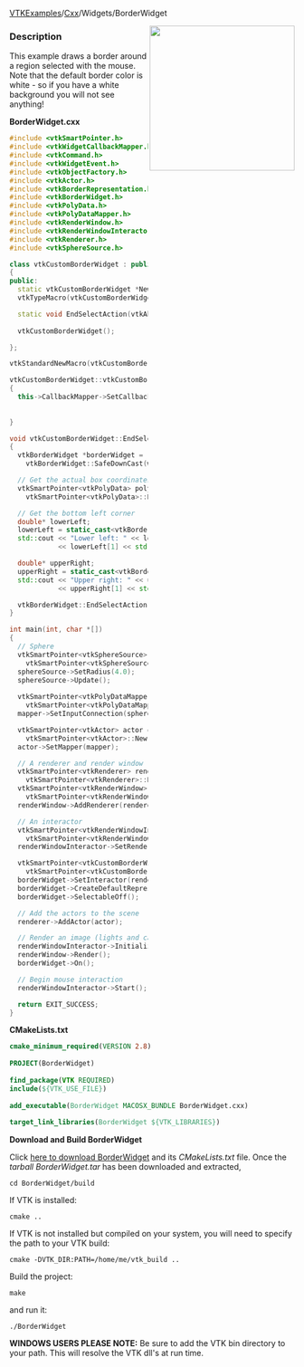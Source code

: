 [VTKExamples](/index/)/[Cxx](/Cxx)/Widgets/BorderWidget

<img align="right" src="https://github.com/lorensen/VTKExamples/blob/gh-pages/Testing/Baseline/Widgets/TestBorderWidget.png?raw=true" width="256" />

### Description
This example draws a border around a region selected with the mouse. Note that the default border color is white - so if you have a white background you will not see anything!

**BorderWidget.cxx**
```c++
#include <vtkSmartPointer.h>
#include <vtkWidgetCallbackMapper.h>
#include <vtkCommand.h>
#include <vtkWidgetEvent.h>
#include <vtkObjectFactory.h>
#include <vtkActor.h>
#include <vtkBorderRepresentation.h>
#include <vtkBorderWidget.h>
#include <vtkPolyData.h>
#include <vtkPolyDataMapper.h>
#include <vtkRenderWindow.h>
#include <vtkRenderWindowInteractor.h>
#include <vtkRenderer.h>
#include <vtkSphereSource.h>

class vtkCustomBorderWidget : public vtkBorderWidget
{
public:
  static vtkCustomBorderWidget *New();
  vtkTypeMacro(vtkCustomBorderWidget, vtkBorderWidget);

  static void EndSelectAction(vtkAbstractWidget *w);
  
  vtkCustomBorderWidget();

};

vtkStandardNewMacro(vtkCustomBorderWidget);

vtkCustomBorderWidget::vtkCustomBorderWidget()
{
  this->CallbackMapper->SetCallbackMethod(vtkCommand::MiddleButtonReleaseEvent,
                                        vtkWidgetEvent::EndSelect,
                                        this, vtkCustomBorderWidget::EndSelectAction);
}

void vtkCustomBorderWidget::EndSelectAction(vtkAbstractWidget *w)
{
  vtkBorderWidget *borderWidget =
    vtkBorderWidget::SafeDownCast(w);

  // Get the actual box coordinates/planes
  vtkSmartPointer<vtkPolyData> polydata =
    vtkSmartPointer<vtkPolyData>::New();

  // Get the bottom left corner
  double* lowerLeft;
  lowerLeft = static_cast<vtkBorderRepresentation*>(borderWidget->GetRepresentation())->GetPosition();
  std::cout << "Lower left: " << lowerLeft[0] << " "
            << lowerLeft[1] << std::endl;

  double* upperRight;
  upperRight = static_cast<vtkBorderRepresentation*>(borderWidget->GetRepresentation())->GetPosition2();
  std::cout << "Upper right: " << upperRight[0] << " "
            << upperRight[1] << std::endl;

  vtkBorderWidget::EndSelectAction(w);
}

int main(int, char *[])
{
  // Sphere
  vtkSmartPointer<vtkSphereSource> sphereSource =
    vtkSmartPointer<vtkSphereSource>::New();
  sphereSource->SetRadius(4.0);
  sphereSource->Update();
  
  vtkSmartPointer<vtkPolyDataMapper> mapper =
    vtkSmartPointer<vtkPolyDataMapper>::New();
  mapper->SetInputConnection(sphereSource->GetOutputPort());

  vtkSmartPointer<vtkActor> actor =
    vtkSmartPointer<vtkActor>::New();
  actor->SetMapper(mapper);

  // A renderer and render window
  vtkSmartPointer<vtkRenderer> renderer =
    vtkSmartPointer<vtkRenderer>::New();
  vtkSmartPointer<vtkRenderWindow> renderWindow =
    vtkSmartPointer<vtkRenderWindow>::New();
  renderWindow->AddRenderer(renderer);

  // An interactor
  vtkSmartPointer<vtkRenderWindowInteractor> renderWindowInteractor =
    vtkSmartPointer<vtkRenderWindowInteractor>::New();
  renderWindowInteractor->SetRenderWindow(renderWindow);

  vtkSmartPointer<vtkCustomBorderWidget> borderWidget =
    vtkSmartPointer<vtkCustomBorderWidget>::New();
  borderWidget->SetInteractor(renderWindowInteractor);
  borderWidget->CreateDefaultRepresentation();
  borderWidget->SelectableOff();

  // Add the actors to the scene
  renderer->AddActor(actor);

  // Render an image (lights and cameras are created automatically)
  renderWindowInteractor->Initialize();
  renderWindow->Render();
  borderWidget->On();

  // Begin mouse interaction
  renderWindowInteractor->Start();

  return EXIT_SUCCESS;
}
```
**CMakeLists.txt**
```cmake
cmake_minimum_required(VERSION 2.8)
 
PROJECT(BorderWidget)
 
find_package(VTK REQUIRED)
include(${VTK_USE_FILE})
 
add_executable(BorderWidget MACOSX_BUNDLE BorderWidget.cxx)
 
target_link_libraries(BorderWidget ${VTK_LIBRARIES})
```

**Download and Build BorderWidget**

Click [here to download BorderWidget](https://github.com/lorensen/VTKWikiExamplesTarballs/raw/master/BorderWidget.tar) and its *CMakeLists.txt* file.
Once the *tarball BorderWidget.tar* has been downloaded and extracted,
```
cd BorderWidget/build 
```
If VTK is installed:
```
cmake ..
```
If VTK is not installed but compiled on your system, you will need to specify the path to your VTK build:
```
cmake -DVTK_DIR:PATH=/home/me/vtk_build ..
```
Build the project:
```
make
```
and run it:
```
./BorderWidget
```
**WINDOWS USERS PLEASE NOTE:** Be sure to add the VTK bin directory to your path. This will resolve the VTK dll's at run time.

